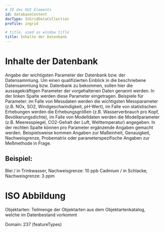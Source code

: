 ```yaml
---
# ID des GUI Elements
id: databaseContent
docType: InGridDataCollection
profile: ingrid

# title, used as window title
title: Inhalte der Datenbank
---
```


# Inhalte der Datenbank

Angabe der wichtigsten Parameter der Datenbank bzw. der Datensammlung. Um einen qualifizierten Einblick in die beschriebene Datensammlung bzw. Datenbank zu bekommen, sollen hier die aussagekräftigen Parameter der vorgehaltenen Daten genannt werden. In der linken Spalte werden diese Parameter eingetragen. Beispiele für Parameter: im Falle von Messdaten werden die wichtigsten Messparameter (z.B. NOx, SO2, Windgeschwindigkeit, pH-Wert), im Falle von statistischen Erhebungen werden die Erhebungsgrößen (z.B. Wasserverbrauch pro Kopf, Bevölkerungsdichte), im Falle von Modelldaten werden die Modellparameter (z.B. Meeresspiegel, CO2-Gehalt der Luft, Welttemperatur) angegeben. In der rechten Spalte können pro Parameter ergänzende Angaben gemacht werden. Beispielsweise kommen Angaben zur Maßeinheit, Genauigkeit, Nachweisgrenze, Probematrix oder parameterspezifische Angaben zur Meßmethode in Frage.

## Beispiel:

Blei / in Trinkwasser, Nachweisgrenze: 10 ppb Cadmium / in Schlacke, Nachweisgrenze: 3 ppm

# ISO Abbildung

Objektarten: Teilmenge der Objektarten aus dem Objektartenkatalog, welche im Datenbestand vorkommt

Domain: 237 (featureTypes)
